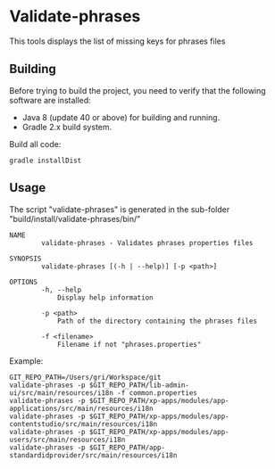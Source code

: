 # Validate-phrases

This tools displays the list of missing keys for phrases files

## Building

Before trying to build the project, you need to verify that the following software are installed:

* Java 8 (update 40 or above) for building and running.
* Gradle 2.x build system.

Build all code:

    gradle installDist
    
## Usage

The script "validate-phrases" is generated in the sub-folder "build/install/validate-phrases/bin/"

    NAME
            validate-phrases - Validates phrases properties files
    
    SYNOPSIS
            validate-phrases [(-h | --help)] [-p <path>]
    
    OPTIONS
            -h, --help
                Display help information
    
            -p <path>
                Path of the directory containing the phrases files
                
            -f <filename>
                Filename if not "phrases.properties"
            
Example:
```
GIT_REPO_PATH=/Users/gri/Workspace/git
validate-phrases -p $GIT_REPO_PATH/lib-admin-ui/src/main/resources/i18n -f common.properties
validate-phrases -p $GIT_REPO_PATH/xp-apps/modules/app-applications/src/main/resources/i18n
validate-phrases -p $GIT_REPO_PATH/xp-apps/modules/app-contentstudio/src/main/resources/i18n
validate-phrases -p $GIT_REPO_PATH/xp-apps/modules/app-users/src/main/resources/i18n
validate-phrases -p $GIT_REPO_PATH/app-standardidprovider/src/main/resources/i18n
```
    
